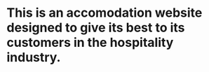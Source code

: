 #   This is an accomodation website designed to give its best to its customers in the hospitality industry.
